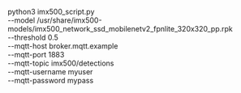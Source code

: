 python3 imx500_script.py \
  --model /usr/share/imx500-models/imx500_network_ssd_mobilenetv2_fpnlite_320x320_pp.rpk \
  --threshold 0.5 \
  --mqtt-host broker.mqtt.example \
  --mqtt-port 1883 \
  --mqtt-topic imx500/detections \
  --mqtt-username myuser \
  --mqtt-password mypass
